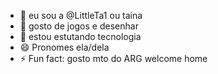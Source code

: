 - 👋 eu sou a @LittleTa1 ou taina
- 👀 gosto de jogos e desenhar
- 🌱 estou estutando tecnologia
- 😄 Pronomes ela/dela
- ⚡ Fun fact: gosto mto do ARG welcome home

<!---
LittleTa1/LittleTa1 is a ✨ special ✨ repository because its `README.md` (this file) appears on your GitHub profile.
You can click the Preview link to take a look at your changes.
--->
